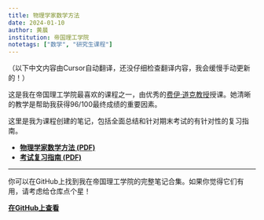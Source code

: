 ```yaml
---
title: 物理学家数学方法
date: 2024-01-10
author: 黄晨
institution: 帝国理工学院
notetags: ["数学", "研究生课程"]
---
```


（以下中文内容由Cursor自动翻译，还没仔细检查翻译内容，我会缓慢手动更新的！）

这是我在帝国理工学院最喜欢的课程之一，由优秀的[费伊·道克教授](https://profiles.imperial.ac.uk/f.dowker)授课。她清晰的教学是帮助我获得96/100最终成绩的重要因素。

这里是我为课程创建的笔记，包括全面总结和针对期末考试的有针对性的复习指南。

- [**物理学家数学方法 (PDF)**](/notes/mathematical-methods-for-physicists/pdf/mathematical-methods-for-physicists.pdf)
- [**考试复习指南 (PDF)**](/notes/mathematical-methods-for-physicists/pdf/revision-for-2024-mmp-exam.pdf)

---

你可以在GitHub上找到我在帝国理工学院的完整笔记合集。如果你觉得它们有用，请考虑给仓库点个星！

[**在GitHub上查看**](https://github.com/chenx820/imperial-course-notes)
